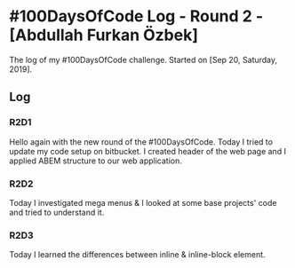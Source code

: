 # #100DaysOfCode Log - Round 2 - [Abdullah Furkan Özbek]

The log of my #100DaysOfCode challenge. Started on [Sep 20, Saturday, 2019].

## Log

### R2D1

Hello again with the new round of the #100DaysOfCode. Today I tried to update my code setup on bitbucket. I created header of the web page and I applied ABEM structure to our web application.

### R2D2

Today I investigated mega menus & I looked at some base projects' code and tried to understand it.

### R2D3

Today I learned the differences between inline & inline-block element.
